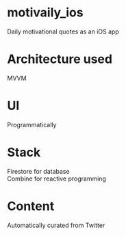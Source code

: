 # motivaily_ios
Daily motivational quotes as an iOS app

# Architecture used
MVVM

# UI
Programmatically

# Stack
Firestore for database\
Combine for reactive programming

# Content
Automatically curated from Twitter

